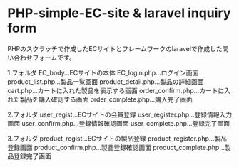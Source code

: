 # PHP-simple-EC-site & laravel inquiry form
 
PHPのスクラッチで作成したECサイトとフレームワークのlaravelで作成した問い合わせフォームです。

1.フォルダ EC_body…ECサイトの本体
EC_login.php…ログイン画面
product_list.php…製品一覧画面
product_detail.php…製品の詳細画面
cart.php…カートに入れた製品を表示する画面
order_confirm.php…カートに入れた製品を購入確認する画面
order_complete.php…購入完了画面

2.フォルダ user_regist…ECサイトの会員登録
user_register.php…登録情報入力画面
user_confirm.php…登録情報確認画面
user_complete.php…登録完了画面

3.フォルダ product_regist…ECサイトの製品登録
product_register.php…製品登録画面
product_confirm.php…製品登録確認画面
product_complete.php…製品登録完了画面

